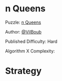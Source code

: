# n Queens

Puzzle: [n Queens](https://www.codingame.com/training/hard/n-queens)

Author: [@VilBoub](https://www.codingame.com/profile/bd6706892e49290fb119aa5ddae4238a318297)

Published Difficulty: Hard

Algorithm X Complexity: 

# Strategy

